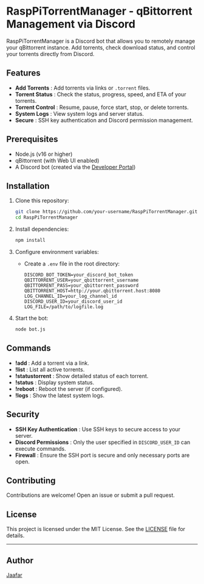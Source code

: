 # RaspPiTorrentManager - qBittorrent Management via Discord

RaspPiTorrentManager is a Discord bot that allows you to remotely manage your qBittorrent instance. Add torrents, check download status, and control your torrents directly from Discord.

## Features

- **Add Torrents** : Add torrents via links or `.torrent` files.
- **Torrent Status** : Check the status, progress, speed, and ETA of your torrents.
- **Torrent Control** : Resume, pause, force start, stop, or delete torrents.
- **System Logs** : View system logs and server status.
- **Secure** : SSH key authentication and Discord permission management.

## Prerequisites

- Node.js (v16 or higher)
- qBittorrent (with Web UI enabled)
- A Discord bot (created via the [Developer Portal](https://discord.com/developers/applications))

## Installation

1. Clone this repository:
   ```bash
   git clone https://github.com/your-username/RaspPiTorrentManager.git
   cd RaspPiTorrentManager
   ```

2. Install dependencies:
   ```bash
   npm install
   ```

3. Configure environment variables:
   - Create a `.env` file in the root directory:
     ```env
     DISCORD_BOT_TOKEN=your_discord_bot_token
     QBITTORRENT_USER=your_qbittorrent_username
     QBITTORRENT_PASS=your_qbittorrent_password
     QBITTORRENT_HOST=http://your.qbittorrent.host:8080
     LOG_CHANNEL_ID=your_log_channel_id
     DISCORD_USER_ID=your_discord_user_id
     LOG_FILE=/path/to/logfile.log
     ```

4. Start the bot:
   ```bash
   node bot.js
   ```

## Commands

- **!add <url>** : Add a torrent via a link.
- **!list** : List all active torrents.
- **!statustorrent** : Show detailed status of each torrent.
- **!status** : Display system status.
- **!reboot** : Reboot the server (if configured).
- **!logs** : Show the latest system logs.

## Security

- **SSH Key Authentication** : Use SSH keys to secure access to your server.
- **Discord Permissions** : Only the user specified in `DISCORD_USER_ID` can execute commands.
- **Firewall** : Ensure the SSH port is secure and only necessary ports are open.

## Contributing

Contributions are welcome! Open an issue or submit a pull request.

## License

This project is licensed under the MIT License. See the [LICENSE](LICENSE) file for details.

---

## Author

[Jaafar](https://github.com/your-username)

